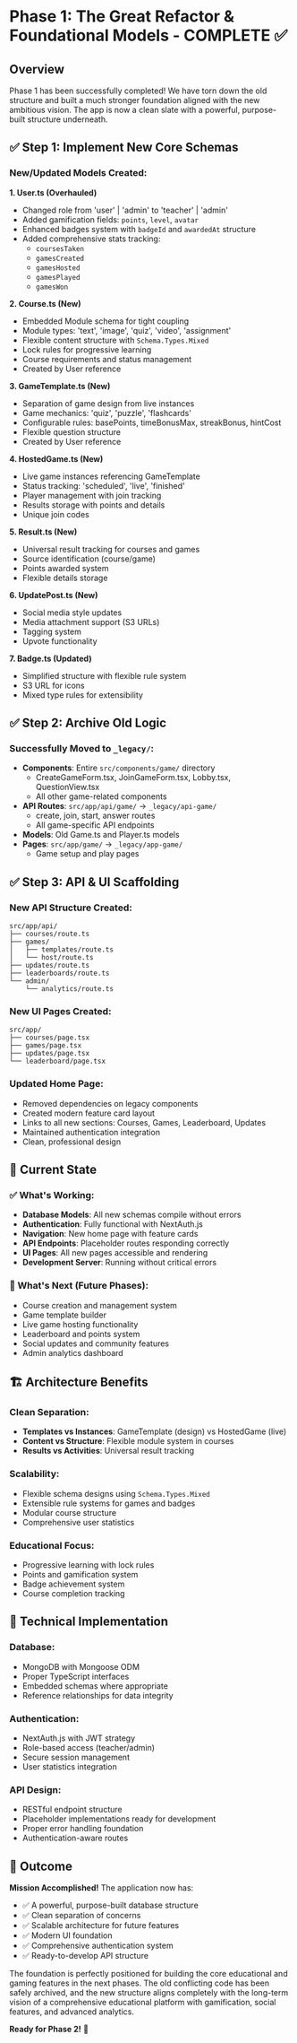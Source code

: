 # Phase 1: The Great Refactor & Foundational Models - COMPLETE ✅

## Overview
Phase 1 has been successfully completed! We have torn down the old structure and built a much stronger foundation aligned with the new ambitious vision. The app is now a clean slate with a powerful, purpose-built structure underneath.

## ✅ Step 1: Implement New Core Schemas

### New/Updated Models Created:

**1. User.ts (Overhauled)**
- Changed role from 'user' | 'admin' to 'teacher' | 'admin'
- Added gamification fields: `points`, `level`, `avatar`
- Enhanced badges system with `badgeId` and `awardedAt` structure
- Added comprehensive stats tracking:
  - `coursesTaken`
  - `gamesCreated`
  - `gamesHosted`
  - `gamesPlayed`
  - `gamesWon`

**2. Course.ts (New)**
- Embedded Module schema for tight coupling
- Module types: 'text', 'image', 'quiz', 'video', 'assignment'
- Flexible content structure with `Schema.Types.Mixed`
- Lock rules for progressive learning
- Course requirements and status management
- Created by User reference

**3. GameTemplate.ts (New)**
- Separation of game design from live instances
- Game mechanics: 'quiz', 'puzzle', 'flashcards'
- Configurable rules: basePoints, timeBonusMax, streakBonus, hintCost
- Flexible question structure
- Created by User reference

**4. HostedGame.ts (New)**
- Live game instances referencing GameTemplate
- Status tracking: 'scheduled', 'live', 'finished'
- Player management with join tracking
- Results storage with points and details
- Unique join codes

**5. Result.ts (New)**
- Universal result tracking for courses and games
- Source identification (course/game)
- Points awarded system
- Flexible details storage

**6. UpdatePost.ts (New)**
- Social media style updates
- Media attachment support (S3 URLs)
- Tagging system
- Upvote functionality

**7. Badge.ts (Updated)**
- Simplified structure with flexible rule system
- S3 URL for icons
- Mixed type rules for extensibility

## ✅ Step 2: Archive Old Logic

### Successfully Moved to `_legacy/`:
- **Components**: Entire `src/components/game/` directory
  - CreateGameForm.tsx, JoinGameForm.tsx, Lobby.tsx, QuestionView.tsx
  - All other game-related components
- **API Routes**: `src/app/api/game/` → `_legacy/api-game/`
  - create, join, start, answer routes
  - All game-specific API endpoints
- **Models**: Old Game.ts and Player.ts models
- **Pages**: `src/app/game/` → `_legacy/app-game/`
  - Game setup and play pages

## ✅ Step 3: API & UI Scaffolding

### New API Structure Created:
```
src/app/api/
├── courses/route.ts
├── games/
│   ├── templates/route.ts
│   └── host/route.ts
├── updates/route.ts
├── leaderboards/route.ts
└── admin/
    └── analytics/route.ts
```

### New UI Pages Created:
```
src/app/
├── courses/page.tsx
├── games/page.tsx
├── updates/page.tsx
└── leaderboard/page.tsx
```

### Updated Home Page:
- Removed dependencies on legacy components
- Created modern feature card layout
- Links to all new sections: Courses, Games, Leaderboard, Updates
- Maintained authentication integration
- Clean, professional design

## 🎯 Current State

### ✅ What's Working:
- **Database Models**: All new schemas compile without errors
- **Authentication**: Fully functional with NextAuth.js
- **Navigation**: New home page with feature cards
- **API Endpoints**: Placeholder routes responding correctly
- **UI Pages**: All new pages accessible and rendering
- **Development Server**: Running without critical errors

### 🚧 What's Next (Future Phases):
- Course creation and management system
- Game template builder
- Live game hosting functionality
- Leaderboard and points system
- Social updates and community features
- Admin analytics dashboard

## 🏗️ Architecture Benefits

### Clean Separation:
- **Templates vs Instances**: GameTemplate (design) vs HostedGame (live)
- **Content vs Structure**: Flexible module system in courses
- **Results vs Activities**: Universal result tracking

### Scalability:
- Flexible schema designs using `Schema.Types.Mixed`
- Extensible rule systems for games and badges
- Modular course structure
- Comprehensive user statistics

### Educational Focus:
- Progressive learning with lock rules
- Points and gamification system
- Badge achievement system
- Course completion tracking

## 🔧 Technical Implementation

### Database:
- MongoDB with Mongoose ODM
- Proper TypeScript interfaces
- Embedded schemas where appropriate
- Reference relationships for data integrity

### Authentication:
- NextAuth.js with JWT strategy
- Role-based access (teacher/admin)
- Secure session management
- User statistics integration

### API Design:
- RESTful endpoint structure
- Placeholder implementations ready for development
- Proper error handling foundation
- Authentication-aware routes

## 🎉 Outcome

**Mission Accomplished!** The application now has:
- ✅ A powerful, purpose-built database structure
- ✅ Clean separation of concerns
- ✅ Scalable architecture for future features
- ✅ Modern UI foundation
- ✅ Comprehensive authentication system
- ✅ Ready-to-develop API structure

The foundation is perfectly positioned for building the core educational and gaming features in the next phases. The old conflicting code has been safely archived, and the new structure aligns completely with the long-term vision of a comprehensive educational platform with gamification, social features, and advanced analytics.

**Ready for Phase 2!** 🚀
